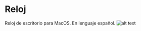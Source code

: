 # Reloj
Reloj de escritorio para MacOS.
En lenguaje español.
![alt text](https://lawebdepatricio/images/TDTChannels.png)
